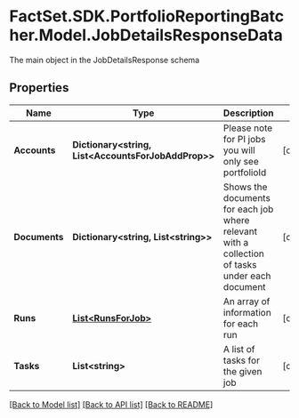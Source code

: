 # FactSet.SDK.PortfolioReportingBatcher.Model.JobDetailsResponseData
The main object in the JobDetailsResponse schema

## Properties

Name | Type | Description | Notes
------------ | ------------- | ------------- | -------------
**Accounts** | **Dictionary&lt;string, List&lt;AccountsForJobAddProp&gt;&gt;** | Please note for PI jobs you will only see portfolioId | [optional] 
**Documents** | **Dictionary&lt;string, List&lt;string&gt;&gt;** | Shows the documents for each job where relevant with a collection of tasks under each document | [optional] 
**Runs** | [**List&lt;RunsForJob&gt;**](RunsForJob.md) | An array of information for each run | [optional] 
**Tasks** | **List&lt;string&gt;** | A list of tasks for the given job | [optional] 

[[Back to Model list]](../README.md#documentation-for-models) [[Back to API list]](../README.md#documentation-for-api-endpoints) [[Back to README]](../README.md)

